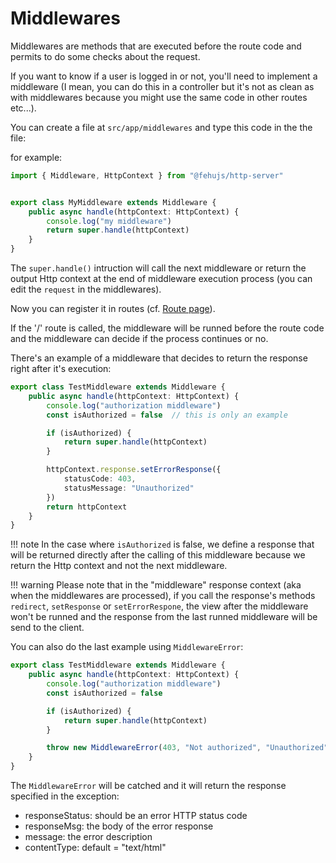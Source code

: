 # Middlewares

Middlewares are methods that are executed before the route code and permits to do some checks about the request.

If you want to know if a user is logged in or not, you'll need to implement a middleware (I mean, you can do this in a controller but it's not as clean as with middlewares because you might use the same code in other routes etc...).

You can create a file at `src/app/middlewares` and type this code in the the file:

for example:
```ts
import { Middleware, HttpContext } from "@fehujs/http-server"


export class MyMiddleware extends Middleware {
    public async handle(httpContext: HttpContext) {
        console.log("my middleware")
        return super.handle(httpContext)
    }
}
```

The `super.handle()` intruction will call the next middleware or return the output Http context at the end of middleware execution process (you can edit the ``request`` in the middlewares).

Now you can register it in routes (cf. [Route page](routing.md)).

If the '/' route is called, the middleware will be runned before the route code and the middleware can decide if the process continues or no.

There's an example of a middleware that decides to return the response right after it's execution:

```ts
export class TestMiddleware extends Middleware {
    public async handle(httpContext: HttpContext) {
        console.log("authorization middleware")
        const isAuthorized = false  // this is only an example

        if (isAuthorized) {
            return super.handle(httpContext)
        }

        httpContext.response.setErrorResponse({
            statusCode: 403,
            statusMessage: "Unauthorized"
        })
        return httpContext
    }
}
```

!!! note
    In the case where ``isAuthorized`` is false, we define a response that will be returned directly after the calling of this middleware because we return the Http context and not the next middleware.

!!! warning
    Please note that in the "middleware" response context (aka when the middlewares are processed), if you call the response's methods ``redirect``, ``setResponse`` or ``setErrorRespone``, the view after the middleware won't be runned and the response from the last runned middleware will be send to the client.

You can also do the last example using ``MiddlewareError``:

```ts
export class TestMiddleware extends Middleware {
    public async handle(httpContext: HttpContext) {
        console.log("authorization middleware")
        const isAuthorized = false

        if (isAuthorized) {
            return super.handle(httpContext)
        }

        throw new MiddlewareError(403, "Not authorized", "Unauthorized")
    }
}
```

The ``MiddlewareError`` will be catched and it will return the response specified in the exception:
- responseStatus: should be an error HTTP status code
- responseMsg: the body of the error response
- message: the error description
- contentType: default = "text/html"
